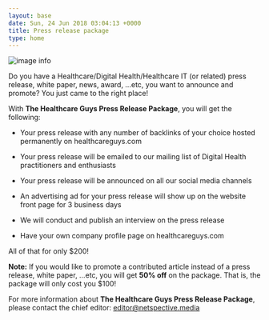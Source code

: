 ```yaml
---
layout: base
date: Sun, 24 Jun 2018 03:04:13 +0000
title: Press release package 
type: home
---
```



![image info](/images/1786147.jpg)
 
Do you have a Healthcare/Digital Health/Healthcare IT (or related) press release, white paper, news, award, …etc, you want to announce and promote? You just came to the right place!

With **The Healthcare Guys Press Release Package**, you will get the following:

+ Your press release with any number of backlinks of your choice hosted permanently on healthcareguys.com
- Your press release will be emailed to our mailing list of Digital Health practitioners and enthusiasts
* Your press release will be announced on all our social media channels
+ An advertising ad for your press release will show up on the website front page for 3 business days
- We will conduct and publish an interview on the press release
* Have your own company profile page on healthcareguys.com

All of that for only $200!

**Note:** If you would like to promote a contributed article instead of a press release, white paper, …etc, you will get **50% off** on the package. That is, the package will only cost you $100!
 

For more information about **The Healthcare Guys Press Release Package**, please contact the chief editor: [editor@netspective.media](mailto:editor@netspective.media)

 
 




 

 




